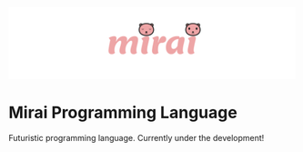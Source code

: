 ![](/assets/banner.png)

# Mirai Programming Language

Futuristic programming language. Currently under the development!